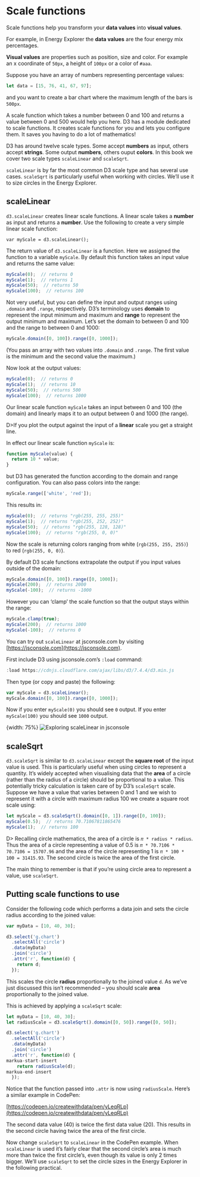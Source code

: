 # Scale functions

Scale functions help you transform your **data values** into **visual values**.

For example, in Energy Explorer the **data values** are the four energy mix percentages.

**Visual values** are properties such as position, size and color. For example an x coordinate of `50px`, a height of `100px` or a color of `#aaa`.

Suppose you have an array of numbers representing percentage values:

```js
let data = [15, 76, 41, 67, 97];
```

and you want to create a bar chart where the maximum length of the bars is `500px`.

A scale function which takes a number between 0 and 100 and returns a value between 0 and 500 would help you here. D3 has a module dedicated to scale functions. It creates scale functions for you and lets you configure them. It saves you having to do a lot of mathematics!

D3 has around twelve scale types. Some accept **numbers** as input, others accept **strings**. Some output **numbers**, others ouput **colors**. In this book we cover two scale types `scaleLinear` and `scaleSqrt`.

`scaleLinear` is by far the most common D3 scale type and has several use cases. `scaleSqrt` is particularly useful when working with circles. We’ll use it to size circles in the Energy Explorer.

## scaleLinear

`d3.scaleLinear` creates linear scale functions. A linear scale takes a **number** as input and returns a **number**. Use the following to create a very simple linear scale function:

```
var myScale = d3.scaleLinear();
```

The return value of `d3.scaleLinear` is a function. Here we assigned the function to a variable `myScale`. By default this function takes an input value and returns the same value:

```js
myScale(0);  // returns 0
myScale(1);  // returns 1
myScale(50);  // returns 50
myScale(100);  // returns 100
```

Not very useful, but you can define the input and output ranges using `.domain` and `.range`, respectively. D3’s terminology uses **domain** to represent the input minimum and maximum and **range** to represent the output minimum and maximum. Let’s set the domain to between 0 and 100 and the range to between 0 and 1000:

```js
myScale.domain([0, 100]).range([0, 1000]);
```

(You pass an array with two values into `.domain` and `.range`. The first value is the minimum and the second value the maximum.)

Now look at the output values:

```js
myScale(0);  // returns 0
myScale(1);  // returns 10
myScale(50);  // returns 500
myScale(100);  // returns 1000
```

Our linear scale function `myScale` takes an input between 0 and 100 (the domain) and linearly maps it to an output between 0 and 1000 (the range).

D>If you plot the output against the input of a **linear** scale you get a straight line.

In effect our linear scale function `myScale` is:

```js
function myScale(value) {
  return 10 * value;
}
```

but D3 has generated the function according to the domain and range configuration. You can also pass colors into the range:

```js
myScale.range(['white', 'red']);
```

This results in:

```js
myScale(0);  // returns "rgb(255, 255, 255)"
myScale(1);  // returns "rgb(255, 252, 252)"
myScale(50);  // returns "rgb(255, 128, 128)"
myScale(100);  // returns "rgb(255, 0, 0)"
```

Now the scale is returning colors ranging from white (`rgb(255, 255, 255)`) to red (`rgb(255, 0, 0)`).

By default D3 scale functions extrapolate the output if you input values outside of the domain:

```js
myScale.domain([0, 100]).range([0, 1000]);
myScale(200);  // returns 2000
myScale(-100);  // returns -1000
```

However you can ‘clamp’ the scale function so that the output stays within the range:

```js
myScale.clamp(true);
myScale(200);  // returns 1000
myScale(-100);  // returns 0
```

You can try out `scaleLinear` at jsconsole.com by visiting [https://jsconsole.com](https://jsconsole.com).

First include D3 using jsconsole.com’s `:load` command:

```js
:load https://cdnjs.cloudflare.com/ajax/libs/d3/7.4.4/d3.min.js
```

Then type (or copy and paste) the following:

```js
var myScale = d3.scaleLinear();
myScale.domain([0, 100]).range([0, 1000]);
```

Now if you enter `myScale(0)` you should see `0` output. If you enter `myScale(100)` you should see `1000` output.

{width: 75%}
![Exploring `scaleLinear` in jsconsole](24a62193337572020db080c712f48d15.png)

## scaleSqrt

`d3.scaleSqrt` is similar to `d3.scaleLinear` except the **square root** of the input value is used. This is particularly useful when using circles to represent a quantity. It’s widely accepted when visualising data that the **area** of a circle (rather than the radius of a circle) should be proportional to a value. This potentially tricky calculation is taken care of by D3’s `scaleSqrt` scale. Suppose we have a value that varies between 0 and 1 and we wish to represent it with a circle with maximum radius 100 we create a square root scale using:

```js
let myScale = d3.scaleSqrt().domain([0, 1]).range([0, 100]);
myScale(0.5);  // returns 70.71067811865476
myScale(1);  // returns 100
```

D> Recalling circle mathematics, the area of a circle is `𝜋 * radius * radius`. Thus the area of a circle representing a value of 0.5 is `𝜋 * 70.7106 * 70.7106 = 15707.96` and the area of the circle representing 1 is `𝜋 * 100 * 100 = 31415.93`. The second circle is twice the area of the first circle.

The main thing to remember is that if you’re using circle area to represent a value, use `scaleSqrt`.

## Putting scale functions to use

Consider the following code which performs a data join and sets the circle radius according to the joined value:

```js
var myData = [10, 40, 30];

d3.select('g.chart')
  .selectAll('circle')
  .data(myData)
  .join('circle')
  .attr('r', function(d) {
    return d;
  });
```

This scales the circle **radius** proportionally to the joined value `d`. As we’ve just discussed this isn’t recommended – you should scale **area** proportionally to the joined value.

This is achieved by applying a `scaleSqrt` scale:

```js
let myData = [10, 40, 30];
let radiusScale = d3.scaleSqrt().domain([0, 50]).range([0, 50]);

d3.select('g.chart')
  .selectAll('circle')
  .data(myData)
  .join('circle')
  .attr('r', function(d) {
markua-start-insert
    return radiusScale(d);
markua-end-insert
  });
```

Notice that the function passed into `.attr` is now using `radiusScale`. Here’s a similar example in CodePen:

[https://codepen.io/createwithdata/pen/yLeqRLp](https://codepen.io/createwithdata/pen/yLeqRLp)

The second data value (40) is twice the first data value (20). This results in the second circle having twice the area of the first circle.

Now change `scaleSqrt` to `scaleLinear` in the CodePen example. When `scaleLinear` is used it’s fairly clear that the second circle’s area is much more than twice the first circle’s, even though its value is only 2 times bigger. We’ll use `scaleSqrt` to set the circle sizes in the Energy Explorer in the following practical.